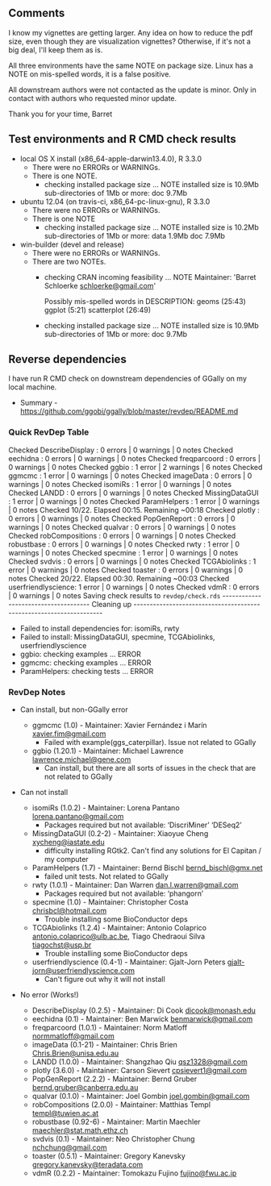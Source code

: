 
## Comments

I know my vignettes are getting larger.  Any idea on how to reduce the pdf size, even though they are visualization vignettes?  Otherwise, if it's not a big deal, I'll keep them as is.

All three environments have the same NOTE on package size.  Linux has a NOTE on mis-spelled words, it is a false positive.

All downstream authors were not contacted as the update is minor.  Only in contact with authors who requested minor update.

Thank you for your time,
Barret


## Test environments and R CMD check results

* local OS X install (x86_64-apple-darwin13.4.0), R 3.3.0
  * There were no ERRORs or WARNINGs.
  * There is one NOTE.
    * checking installed package size ... NOTE
      installed size is 10.9Mb
      sub-directories of 1Mb or more:
        doc   9.7Mb
* ubuntu 12.04 (on travis-ci, x86_64-pc-linux-gnu), R 3.3.0
  * There were no ERRORs or WARNINGs.  
  * There is one NOTE
    * checking installed package size ... NOTE
      installed size is 10.2Mb
      sub-directories of 1Mb or more:
        data   1.9Mb
        doc    7.9Mb
* win-builder (devel and release)
  * There were no ERRORs or WARNINGs.  
  * There are two NOTEs.
    * checking CRAN incoming feasibility ... NOTE
      Maintainer: 'Barret Schloerke <schloerke@gmail.com>'

      Possibly mis-spelled words in DESCRIPTION:
        geoms (25:43)
        ggplot (5:21)
        scatterplot (26:49)

    * checking installed package size ... NOTE
      installed size is 10.9Mb
      sub-directories of 1Mb or more:
        doc   9.7Mb


## Reverse dependencies
I have run R CMD check on downstream dependencies of GGally on my local machine.
* Summary - https://github.com/ggobi/ggally/blob/master/revdep/README.md

### Quick RevDep Table
Checked DescribeDisplay    : 0 errors | 0 warnings | 0 notes
Checked eechidna           : 0 errors | 0 warnings | 0 notes
Checked freqparcoord       : 0 errors | 0 warnings | 0 notes
Checked ggbio              : 1 error  | 2 warnings | 6 notes
Checked ggmcmc             : 1 error  | 0 warnings | 0 notes
Checked imageData          : 0 errors | 0 warnings | 0 notes
Checked isomiRs            : 1 error  | 0 warnings | 0 notes
Checked LANDD              : 0 errors | 0 warnings | 0 notes
Checked MissingDataGUI     : 1 error  | 0 warnings | 0 notes
Checked ParamHelpers       : 1 error  | 0 warnings | 0 notes
Checked 10/22. Elapsed 00:15. Remaining ~00:18
Checked plotly             : 0 errors | 0 warnings | 0 notes
Checked PopGenReport       : 0 errors | 0 warnings | 0 notes
Checked qualvar            : 0 errors | 0 warnings | 0 notes
Checked robCompositions    : 0 errors | 0 warnings | 0 notes
Checked robustbase         : 0 errors | 0 warnings | 0 notes
Checked rwty               : 1 error  | 0 warnings | 0 notes
Checked specmine           : 1 error  | 0 warnings | 0 notes
Checked svdvis             : 0 errors | 0 warnings | 0 notes
Checked TCGAbiolinks       : 1 error  | 0 warnings | 0 notes
Checked toaster            : 0 errors | 0 warnings | 0 notes
Checked 20/22. Elapsed 00:30. Remaining ~00:03
Checked userfriendlyscience: 1 error  | 0 warnings | 0 notes
Checked vdmR               : 0 errors | 0 warnings | 0 notes
Saving check results to `revdep/check.rds` -------------------------------------
Cleaning up --------------------------------------------------------------------
* Failed to install dependencies for: isomiRs, rwty
* Failed to install: MissingDataGUI, specmine, TCGAbiolinks, userfriendlyscience
* ggbio: checking examples ... ERROR
* ggmcmc: checking examples ... ERROR
* ParamHelpers: checking tests ... ERROR


### RevDep Notes

* Can install, but non-GGally error
  * ggmcmc (1.0) - Maintainer: Xavier Fernández i Marín <xavier.fim@gmail.com>  
    * Failed with example(ggs_caterpillar). Issue not related to GGally
  * ggbio (1.20.1) - Maintainer: Michael Lawrence <lawrence.michael@gene.com>  
    * Can install, but there are all sorts of issues in the check that are not related to GGally

* Can not install
  * isomiRs (1.0.2) - Maintainer: Lorena Pantano <lorena.pantano@gmail.com>
    * Packages required but not available: ‘DiscriMiner’ ‘DESeq2’
  * MissingDataGUI (0.2-2) - Maintainer: Xiaoyue Cheng <xycheng@iastate.edu>
    * difficulty installing RGtk2. Can't find any solutions for El Capitan / my computer
  * ParamHelpers (1.7) - Maintainer: Bernd Bischl <bernd_bischl@gmx.net>  
    * failed unit tests. Not related to GGally
  * rwty (1.0.1) - Maintainer: Dan Warren <dan.l.warren@gmail.com>
    * Packages required but not available: ‘phangorn’
  * specmine (1.0) - Maintainer: Christopher Costa <chrisbcl@hotmail.com>
    * Trouble installing some BioConductor deps
  * TCGAbiolinks (1.2.4) - Maintainer: Antonio Colaprico <antonio.colaprico@ulb.ac.be>,
   Tiago Chedraoui Silva <tiagochst@usp.br>  
    * Trouble installing some BioConductor deps
  * userfriendlyscience (0.4-1) - Maintainer: Gjalt-Jorn Peters <gjalt-jorn@userfriendlyscience.com>
    * Can't figure out why it will not install

* No error (Works!)
  * DescribeDisplay (0.2.5) - Maintainer: Di Cook <dicook@monash.edu>  
  * eechidna (0.1) - Maintainer: Ben Marwick <benmarwick@gmail.com>
  * freqparcoord (1.0.1) - Maintainer: Norm Matloff <normmatloff@gmail.com>
  * imageData (0.1-21) - Maintainer: Chris Brien <Chris.Brien@unisa.edu.au>
  * LANDD (1.0.0) - Maintainer: Shangzhao Qiu <qsz1328@gmail.com>
  * plotly (3.6.0) - Maintainer: Carson Sievert <cpsievert1@gmail.com>  
  * PopGenReport (2.2.2) - Maintainer: Bernd Gruber <bernd.gruber@canberra.edu.au>
  * qualvar (0.1.0) - Maintainer: Joel Gombin <joel.gombin@gmail.com>
  * robCompositions (2.0.0) - Maintainer: Matthias Templ <templ@tuwien.ac.at>
  * robustbase (0.92-6) - Maintainer: Martin Maechler <maechler@stat.math.ethz.ch>
  * svdvis (0.1) - Maintainer: Neo Christopher Chung <nchchung@gmail.com>
  * toaster (0.5.1) - Maintainer: Gregory Kanevsky <gregory.kanevsky@teradata.com>  
  * vdmR (0.2.2) - Maintainer: Tomokazu Fujino <fujino@fwu.ac.jp>
